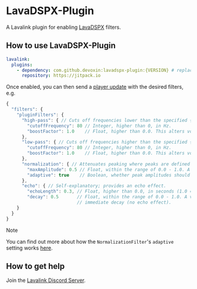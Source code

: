 # LavaDSPX-Plugin
A Lavalink plugin for enabling [LavaDSPX](https://github.com/devoxin/LavaDSPX) filters.

## How to use LavaDSPX-Plugin

```yml
lavalink:
  plugins:
    - dependency: com.github.devoxin:lavadspx-plugin:{VERSION} # replace {VERSION} with the latest version from the "Releases" tab.
      repository: https://jitpack.io
```

Once enabled, you can then send a [player update](https://lavalink.dev/api/rest#update-player) with the desired filters, e.g.
```js
{
  "filters": {
    "pluginFilters": {
      "high-pass": { // Cuts off frequencies lower than the specified {cutoffFrequency}.
        "cutoffFrequency": 80 // Integer, higher than 0, in Hz.
        "boostFactor": 1.0    // Float, higher than 0.0. This alters volume output. A value of 1.0 means no volume change.
      },
      "low-pass": { // Cuts off frequencies higher than the specified {cutoffFrequency}.
        "cutoffFrequency": 80 // Integer, higher than 0, in Hz.
        "boostFactor": 1.0    // Float, higher than 0.0. This alters volume output. A value of 1.0 means no volume change.
      },
      "normalization": { // Attenuates peaking where peaks are defined as having a higher value than {maxAmplitude}. 
        "maxAmplitude": 0.5 // Float, within the range of 0.0 - 1.0. A value of 0.0 mutes the output.
        "adaptive": true    // Boolean, whether peak amplitudes should persist. Refer to the note below for more information.
      },
      "echo": { // Self-explanatory; provides an echo effect.
        "echoLength": 0.3, // Float, higher than 0.0, in seconds (1.0 = 1 second).
        "decay": 0.5       // Float, within the range of 0.0 - 1.0. A value of 1.0 means no decay, and a value of 0.0 means
                           // immediate decay (no echo effect).
    }
  }
}
```

> [!NOTE]
> You can find out more about how the `NormalizationFilter`'s `adaptive` setting works [here](https://github.com/Devoxin/LavaDSPX/blob/main/src/main/java/me/devoxin/lavadspx/NormalizationFilter.java#L39-L43). 

## How to get help

Join the [Lavalink Discord Server](https://discord.gg/wYfsW4HNjb).
